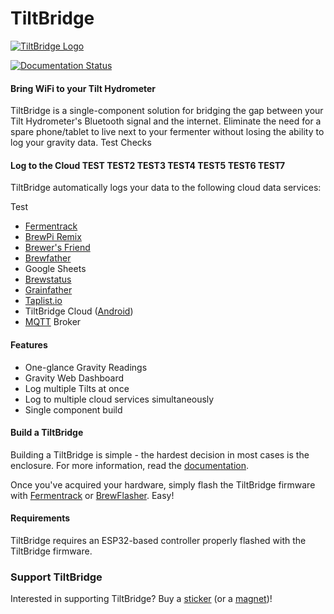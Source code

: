 # TiltBridge

[![TiltBridge Logo](http://www.tiltbridge.com/static/img/tiltbridge_logo.png "TiltBridge")](http://www.tiltbridge.com/)

[![Documentation Status](https://readthedocs.org/projects/tiltbridge/badge/?version=master)](http://tiltbridge.readthedocs.io/en/master/?badge=master)
                
#### Bring WiFi to your Tilt Hydrometer

TiltBridge is a single-component solution for bridging the gap between your Tilt Hydrometer's Bluetooth signal and the internet. Eliminate the need for a spare phone/tablet to live next to your fermenter without losing the ability to log your gravity data. Test Checks

#### Log to the Cloud TEST TEST2 TEST3 TEST4 TEST5 TEST6 TEST7

TiltBridge automatically logs your data to the following cloud data services:

Test
* [Fermentrack](https://www.fermentrack.com/)
* [BrewPi Remix](https://www.brewpiremix.com)
* [Brewer's Friend](http://www.brewersfriend.com/)
* [Brewfather](https://brewfather.app)
* Google Sheets
* [Brewstatus](https://brewstat.us)
* [Grainfather](https://community.grainfather.com/)
* [Taplist.io](https://taplist.io)
* TiltBridge Cloud ([Android](https://play.google.com/store/apps/details?id=com.jed.tiltbridge))
* [MQTT](https://mqtt.org/) Broker

#### Features

* One-glance Gravity Readings
* Gravity Web Dashboard
* Log multiple Tilts at once
* Log to multiple cloud services simultaneously
* Single component build


#### Build a TiltBridge

Building a TiltBridge is simple - the hardest decision in most cases is the enclosure. For more information, read the [documentation](http://docs.tiltbridge.com/).

Once you've acquired your hardware, simply flash the TiltBridge firmware with [Fermentrack](http://www.fermentrack.com/) or [BrewFlasher](http://www.brewflasher.com/). Easy!


#### Requirements

TiltBridge requires an ESP32-based controller properly flashed with the TiltBridge firmware.


### Support TiltBridge

Interested in supporting TiltBridge? Buy a [sticker](https://www.tindie.com/products/thorrak/tiltbridge-sticker/) (or a [magnet](https://www.tindie.com/products/thorrak/tiltbridge-magnet/))!



